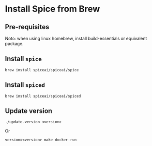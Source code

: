 # Install Spice from Brew

## Pre-requisites

Noto: when using linux homebrew, install build-essentials or equivalent package.

## Install `spice`
```
brew install spiceai/spiceai/spice
```

## Install `spiced`
```
brew install spiceai/spiceai/spiced
```

## Update version

```
./update-version <version>
```

Or

```
version=<version> make docker-run
```
